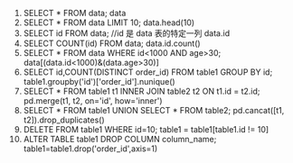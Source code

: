 1. SELECT * FROM data;
data
2. SELECT * FROM data LIMIT 10;
data.head(10)
3. SELECT id FROM data;  //id 是 data 表的特定一列
data.id
4. SELECT COUNT(id) FROM data;
data.id.count()
5. SELECT * FROM data WHERE id<1000 AND age>30;
data[(data.id<1000)&(data.age>30)]
6. SELECT id,COUNT(DISTINCT order_id) FROM table1 GROUP BY id;
table1.groupby('id')['order_id'].nunique()
7. SELECT * FROM table1 t1 INNER JOIN table2 t2 ON t1.id = t2.id;
pd.merge(t1, t2, on='id', how='inner')
8. SELECT * FROM table1 UNION SELECT * FROM table2;
pd.cancat([t1, t2]).drop_duplicates()
9. DELETE FROM table1 WHERE id=10;
table1 = table1[table1.id != 10]
10. ALTER TABLE table1 DROP COLUMN column_name;
table1=table1.drop('order_id',axis=1)